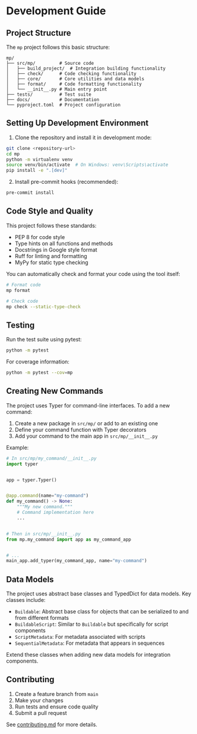 # Development Guide

## Project Structure

The `mp` project follows this basic structure:

```
mp/
├── src/mp/         # Source code
│   ├── build_project/  # Integration building functionality
│   ├── check/      # Code checking functionality
│   ├── core/       # Core utilities and data models
│   ├── format/     # Code formatting functionality
│   └── __init__.py # Main entry point
├── tests/          # Test suite
├── docs/           # Documentation
└── pyproject.toml  # Project configuration
```

## Setting Up Development Environment

1. Clone the repository and install it in development mode:

```bash
git clone <repository-url>
cd mp
python -m virtualenv venv
source venv/bin/activate  # On Windows: venv\Scripts\activate
pip install -e ".[dev]"
```

2. Install pre-commit hooks (recommended):

```bash
pre-commit install
```

## Code Style and Quality

This project follows these standards:

- PEP 8 for code style
- Type hints on all functions and methods
- Docstrings in Google style format
- Ruff for linting and formatting
- MyPy for static type checking

You can automatically check and format your code using the tool itself:

```bash
# Format code
mp format

# Check code
mp check --static-type-check
```

## Testing

Run the test suite using pytest:

```bash
python -m pytest
```

For coverage information:

```bash
python -m pytest --cov=mp
```

## Creating New Commands

The project uses Typer for command-line interfaces. To add a new command:

1. Create a new package in `src/mp/` or add to an existing one
2. Define your command function with Typer decorators
3. Add your command to the main app in `src/mp/__init__.py`

Example:

```python
# In src/mp/my_command/__init__.py
import typer


app = typer.Typer()


@app.command(name="my-command")
def my_command() -> None:
    """My new command."""
    # Command implementation here
    ...


# Then in src/mp/__init__.py
from mp.my_command import app as my_command_app


# ...
main_app.add_typer(my_command_app, name="my-command")
```

## Data Models

The project uses abstract base classes and TypedDict for data models. Key classes
include:

- `Buildable`: Abstract base class for objects that can be serialized to and from
  different formats
- `BuildableScript`: Similar to `Buildable` but specifically for script components
- `ScriptMetadata`: For metadata associated with scripts
- `SequentialMetadata`: For metadata that appears in sequences

Extend these classes when adding new data models for integration components.

## Contributing

1. Create a feature branch from `main`
2. Make your changes
3. Run tests and ensure code quality
4. Submit a pull request

See [contributing.md](./contributing.md) for more details.

